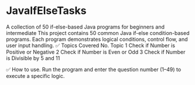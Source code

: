 # JavaIfElseTasks
A collection of 50 if-else-based Java programs for beginners and intermediate
This project contains 50 common Java if-else condition-based programs. Each program demonstrates logical conditions, control flow, and user input handling.
✅ Topics Covered
No.	Topic
1	Check if Number is Positive or Negative
2	Check if Number is Even or Odd
3	Check if Number is Divisible by 5 and 11


✅ How to use.
Run the program and enter the question number (1–49) to execute a specific logic.



